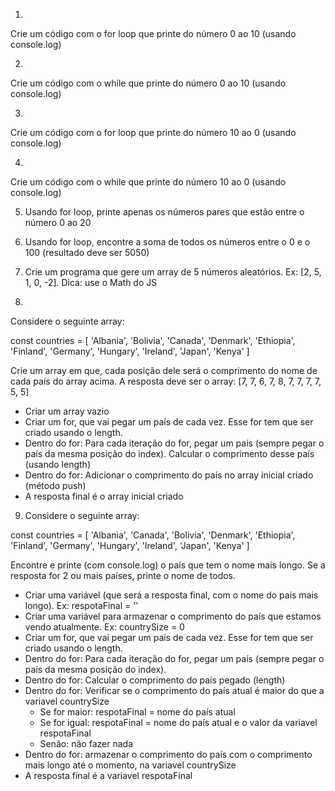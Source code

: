 1)
Crie um código com o for loop que printe do número 0 ao 10 (usando console.log)


2)
Crie um código com o while que printe do número 0 ao 10 (usando console.log)


3)
Crie um código com o for loop que printe do número 10 ao 0 (usando console.log)


4)
Crie um código com o while que printe do número 10 ao 0 (usando console.log)


5) Usando for loop, printe apenas os números pares que estão entre o número 0 ao 20


6) Usando for loop, encontre a soma de todos os números entre o 0 e o 100 (resultado deve ser 5050)


7) Crie um programa que gere um array de 5 números aleatórios. Ex: [2, 5, 1, 0, -2]. Dica: use o Math do JS


8)
Considere o seguinte array:

const countries = [
  'Albania',
  'Bolivia',
  'Canada',
  'Denmark',
  'Ethiopia',
  'Finland',
  'Germany',
  'Hungary',
  'Ireland',
  'Japan',
  'Kenya'
]

Crie um array em que, cada posição dele será o comprimento do nome de cada país do array acima. A resposta deve ser o array: [7, 7, 6, 7, 8, 7, 7, 7, 7, 5, 5]


- Criar um array vazio
- Criar um for, que vai pegar um país de cada vez. Esse for tem que ser criado usando o length.
- Dentro do for: Para cada iteração do for, pegar um país (sempre pegar o país da mesma posição do index). Calcular o comprimento desse país (usando length)
- Dentro do for: Adicionar o comprimento do país no array inicial criado (método push)
- A resposta final é o array inicial criado


9) Considere o seguinte array:

const countries = [
  'Albania',
  'Canada',
  'Bolivia',
  'Denmark',
  'Ethiopia',
  'Finland',
  'Germany',
  'Hungary',
  'Ireland',
  'Japan',
  'Kenya'
]

Encontre e printe (com console.log) o país que tem o nome mais longo. Se a resposta for 2 ou mais países, printe o nome de todos.


- Criar uma variável (que será a resposta final, com o nome do país mais longo). Ex: respotaFinal = ''
- Criar uma variável para armazenar o comprimento do país que estamos vendo atualmente. Ex: countrySize = 0
- Criar um for, que vai pegar um país de cada vez. Esse for tem que ser criado usando o length.
- Dentro do for: Para cada iteração do for, pegar um país (sempre pegar o país da mesma posição do index). 
- Dentro do for: Calcular o comprimento do país pegado (length)
- Dentro do for: Verificar se o comprimento do país atual é maior do que a variavel countrySize
  - Se for maior: respotaFinal = nome do país atual
  - Se for igual: respotaFinal = nome do país atual e o valor da variavel respotaFinal
  - Senão: não fazer nada
- Dentro do for: armazenar o comprimento do país com o comprimento mais longo até o momento, na variavel countrySize
- A resposta final é a variavel respotaFinal